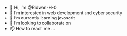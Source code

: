 - 👋 Hi, I’m @Ridwan-H-0
- 👀 I’m interested in web development and cyber security
- 🌱 I’m currently learning javascrit
- 💞️ I’m looking to collaborate on 
- 📫 How to reach me ...

<!---
Ridwan-H-0/Ridwan-H-0 is a ✨ special ✨ repository because its `README.md` (this file) appears on your GitHub profile.
You can click the Preview link to take a look at your changes.
--->
